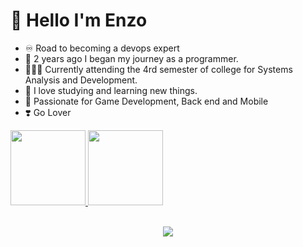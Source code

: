 # 🤗 Hello I'm Enzo
- ♾️ Road to becoming a devops expert
- 🤠 2 years ago I began my journey as a programmer.
- 🧑🏼‍💻 Currently attending the 4rd semester of college for Systems Analysis and Development.
- 🤯 I love studying and learning new things.
- 🤩 Passionate for Game Development, Back end and Mobile
- ❣️ Go Lover
<div>
  <a href="https://github.com/YlanzeY">
  <img  height="120rem" src="https://github-readme-stats.vercel.app/api?username=YlanzinhoY&show_icons=true&theme=radical&include_all_commits=true&count_private=true"/>
  <img  height="120rem" src="https://github-readme-stats.vercel.app/api/top-langs/?username=YlanzinhoY&langs_count=6&theme=radical"/>
</div>
<div><br>
  
<p align="center">
  <a href="https://skillicons.dev">
    <img src="https://skillicons.dev/icons?i=go,docker,kubernetes,terraform,grafana"/>
  </a>
</p>
